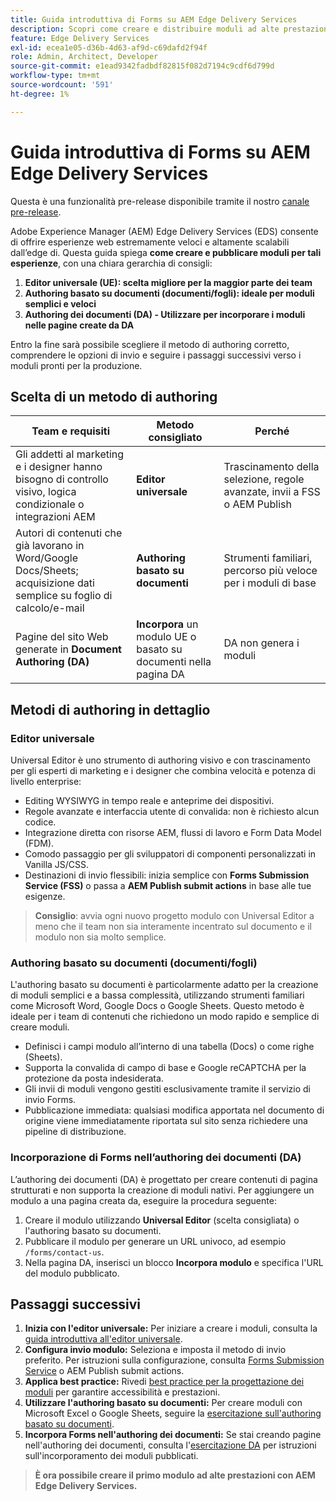 ```yaml
---
title: Guida introduttiva di Forms su AEM Edge Delivery Services
description: Scopri come creare e distribuire moduli ad alte prestazioni su Adobe Experience Manager Edge Delivery Services, con particolare attenzione all’approccio di authoring di Universal Editor.
feature: Edge Delivery Services
exl-id: ecea1e05-d36b-4d63-af9d-c69dafd2f94f
role: Admin, Architect, Developer
source-git-commit: e1ead9342fadbdf82815f082d7194c9cdf6d799d
workflow-type: tm+mt
source-wordcount: '591'
ht-degree: 1%

---
```



# Guida introduttiva di Forms su AEM Edge Delivery Services

<span class="preview"> Questa è una funzionalità pre-release disponibile tramite il nostro <a href="https://experienceleague.adobe.com/docs/experience-manager-cloud-service/content/release-notes/prerelease.html?lang=it#new-features">canale pre-release</a>. </span>

Adobe Experience Manager (AEM) Edge Delivery Services (EDS) consente di offrire esperienze web estremamente veloci e altamente scalabili dall’edge di. Questa guida spiega **come creare e pubblicare moduli per tali esperienze**, con una chiara gerarchia di consigli:

1. **Editor universale (UE): scelta migliore per la maggior parte dei team**
2. **Authoring basato su documenti (documenti/fogli): ideale per moduli semplici e veloci**
3. **Authoring dei documenti (DA) - Utilizzare per incorporare i moduli nelle pagine create da DA**

Entro la fine sarà possibile scegliere il metodo di authoring corretto, comprendere le opzioni di invio e seguire i passaggi successivi verso i moduli pronti per la produzione.



## Scelta di un metodo di authoring

| Team e requisiti | Metodo consigliato | Perché |
|--------------------|--------------------|-----|
| Gli addetti al marketing e i designer hanno bisogno di controllo visivo, logica condizionale o integrazioni AEM | **Editor universale** | Trascinamento della selezione, regole avanzate, invii a FSS o AEM Publish |
| Autori di contenuti che già lavorano in Word/Google Docs/Sheets; acquisizione dati semplice su foglio di calcolo/e-mail | **Authoring basato su documenti** | Strumenti familiari, percorso più veloce per i moduli di base |
| Pagine del sito Web generate in **Document Authoring (DA)** | **Incorpora** un modulo UE o basato su documenti nella pagina DA | DA non genera i moduli |


## Metodi di authoring in dettaglio

### Editor universale

Universal Editor è uno strumento di authoring visivo e con trascinamento per gli esperti di marketing e i designer che combina velocità e potenza di livello enterprise:

* Editing WYSIWYG in tempo reale e anteprime dei dispositivi.
* Regole avanzate e interfaccia utente di convalida: non è richiesto alcun codice.
* Integrazione diretta con risorse AEM, flussi di lavoro e Form Data Model (FDM).
* Comodo passaggio per gli sviluppatori di componenti personalizzati in Vanilla JS/CSS.
* Destinazioni di invio flessibili: inizia semplice con **Forms Submission Service (FSS)** o passa a **AEM Publish submit actions** in base alle tue esigenze.

> **Consiglio**: avvia ogni nuovo progetto modulo con Universal Editor a meno che il team non sia interamente incentrato sul documento e il modulo non sia molto semplice.


### Authoring basato su documenti (documenti/fogli)

L&#39;authoring basato su documenti è particolarmente adatto per la creazione di moduli semplici e a bassa complessità, utilizzando strumenti familiari come Microsoft Word, Google Docs o Google Sheets. Questo metodo è ideale per i team di contenuti che richiedono un modo rapido e semplice di creare moduli.

* Definisci i campi modulo all’interno di una tabella (Docs) o come righe (Sheets).
* Supporta la convalida di campo di base e Google reCAPTCHA per la protezione da posta indesiderata.
* Gli invii di moduli vengono gestiti esclusivamente tramite il servizio di invio Forms.
* Pubblicazione immediata: qualsiasi modifica apportata nel documento di origine viene immediatamente riportata sul sito senza richiedere una pipeline di distribuzione.


### Incorporazione di Forms nell’authoring dei documenti (DA)

L’authoring dei documenti (DA) è progettato per creare contenuti di pagina strutturati e non supporta la creazione di moduli nativi. Per aggiungere un modulo a una pagina creata da, eseguire la procedura seguente:

1. Creare il modulo utilizzando **Universal Editor** (scelta consigliata) o l&#39;authoring basato su documenti.
2. Pubblicare il modulo per generare un URL univoco, ad esempio `/forms/contact-us`.
3. Nella pagina DA, inserisci un blocco **Incorpora modulo** e specifica l&#39;URL del modulo pubblicato.

<!-- 
## Feature Comparison

| Capability | Universal Editor | Document-Based | Document Authoring |
|------------|-----------------|----------------|--------------------|
| Visual drag-and-drop | ✅ | – | – |
| Advanced rules editor | ✅ | Limited | – |
| Attachments | ✅ | EA | – |
| reCAPTCHA Enterprise | ✅ | ✅ | Depends on embed |
| Submit to spreadsheet/email | ✅ (FSS) | ✅ (FSS) | Via embed |
| Submit to AEM workflows/FDM | ✅ | – | Via UE embed |
| Custom components (JS/CSS) | ✅ | ✅ | Via embed |
| Localization via Sites | ✅ | Manual | Via embed |

-->

## Passaggi successivi

1. **Inizia con l&#39;editor universale:** Per iniziare a creare i moduli, consulta la [guida introduttiva all&#39;editor universale](/help/edge/docs/forms/universal-editor/overview-universal-editor-for-edge-delivery-services-for-forms.md).
2. **Configura invio modulo:** Seleziona e imposta il metodo di invio preferito. Per istruzioni sulla configurazione, consulta [Forms Submission Service](/help/edge/docs/forms/configure-submission-action-for-eds-forms.md) o AEM Publish submit actions.
3. **Applica best practice:** Rivedi [best practice per la progettazione dei moduli](/help/edge/docs/forms/universal-editor/best-practices-eds-forms.md) per garantire accessibilità e prestazioni.
4. **Utilizzare l&#39;authoring basato su documenti:** Per creare moduli con Microsoft Excel o Google Sheets, seguire la [esercitazione sull&#39;authoring basato su documenti](/help/edge/docs/forms/tutorial.md).
5. **Incorpora Forms nell&#39;authoring dei documenti:** Se stai creando pagine nell&#39;authoring dei documenti, consulta l&#39;[esercitazione DA](https://www.aem.live/developer/da-tutorial) per istruzioni sull&#39;incorporamento dei moduli pubblicati.

> **È ora possibile creare il primo modulo ad alte prestazioni con AEM Edge Delivery Services.**
